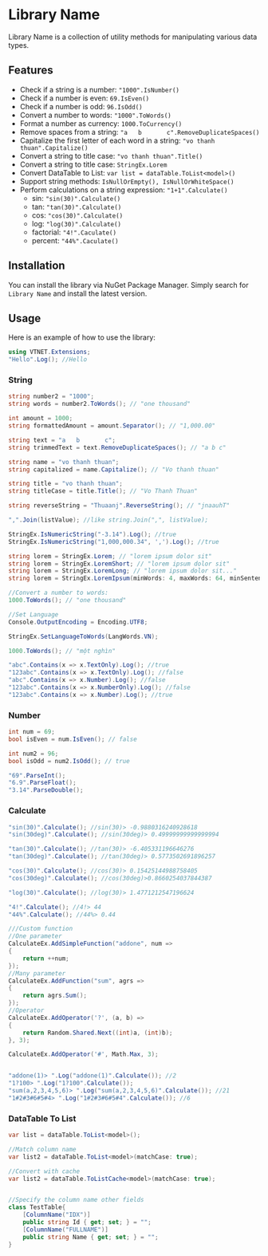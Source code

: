 ﻿# Library Name
Library Name is a collection of utility methods for manipulating various data types.

## Features
- Check if a string is a number: `"1000".IsNumber()`
- Check if a number is even: `69.IsEven()`
- Check if a number is odd: `96.IsOdd()`
- Convert a number to words: `"1000".ToWords()`
- Format a number as currency: `1000.ToCurrency()`
- Remove spaces from a string: `"a   b       c".RemoveDuplicateSpaces()`
- Capitalize the first letter of each word in a string: `"vo thanh thuan".Capitalize()`
- Convert a string to title case: `"vo thanh thuan".Title()`
- Convert a string to title case: `StringEx.Lorem`
- Convert DataTable to List: `var list = dataTable.ToList<model>()`
- Support string methods: `IsNullOrEmpty(), IsNullOrWhiteSpace()`
- Perform calculations on a string expression: `"1+1".Calculate()`
	- sin: `"sin(30)".Calculate()`
	- tan: `"tan(30)".Calculate()`
	- cos: `"cos(30)".Calculate()`
	- log: `"log(30)".Calculate()`
	- factorial: `"4!".Caculate()`
	- percent: `"44%".Caculate()`
## Installation

You can install the library via NuGet Package Manager. Simply search for `Library Name` and install the latest version.

## Usage

Here is an example of how to use the library:

```csharp
using VTNET.Extensions;
"Hello".Log(); //Hello
```

### String
```csharp
string number2 = "1000";
string words = number2.ToWords(); // "one thousand"

int amount = 1000;
string formattedAmount = amount.Separator(); // "1,000.00"

string text = "a   b       c";
string trimmedText = text.RemoveDuplicateSpaces(); // "a b c"

string name = "vo thanh thuan";
string capitalized = name.Capitalize(); // "Vo thanh thuan"

string title = "vo thanh thuan";
string titleCase = title.Title(); // "Vo Thanh Thuan"

string reverseString = "Thuaanj".ReverseString(); // "jnaauhT"

",".Join(listValue); //like string.Join(",", listValue);

StringEx.IsNumericString("-3.14").Log(); //true
StringEx.IsNumericString("1,000,000.34", ',').Log(); //true

string lorem = StringEx.Lorem; // "lorem ipsum dolor sit"
string lorem = StringEx.LoremShort; // "lorem ipsum dolor sit"
string lorem = StringEx.LoremLong; // "lorem ipsum dolor sit..."
string lorem = StringEx.LoremIpsum(minWords: 4, maxWords: 64, minSentences: 1, maxSentences: 4, numParagraphs: 4); // "lorem ipsum dolor sit..."

//Convert a number to words:
1000.ToWords(); // "one thousand"

//Set Language
Console.OutputEncoding = Encoding.UTF8;

StringEx.SetLanguageToWords(LangWords.VN);

1000.ToWords(); // "một nghìn"

"abc".Contains(x => x.TextOnly).Log(); //true
"123abc".Contains(x => x.TextOnly).Log(); //false
"abc".Contains(x => x.Number).Log(); //false
"123abc".Contains(x => x.NumberOnly).Log(); //false
"123abc".Contains(x => x.Number).Log(); //true

```

### Number
```csharp
int num = 69;
bool isEven = num.IsEven(); // false

int num2 = 96;
bool isOdd = num2.IsOdd(); // true

"69".ParseInt();
"6.9".ParseFloat();
"3.14".ParseDouble();
```

### Calculate
```csharp
"sin(30)".Calculate(); //sin(30)> -0.9880316240928618
"sin(30deg)".Calculate(); //sin(30deg)> 0.49999999999999994

"tan(30)".Calculate(); //tan(30)> -6.405331196646276
"tan(30deg)".Calculate(); //tan(30deg)> 0.5773502691896257

"cos(30)".Calculate(); //cos(30)> 0.15425144988758405
"cos(30deg)".Calculate(); //cos(30deg)>0.8660254037844387

"log(30)".Calculate(); //log(30)> 1.4771212547196624

"4!".Calculate(); //4!> 44
"44%".Calculate(); //44%> 0.44

///Custom function
//One parameter
CalculateEx.AddSimpleFunction("addone", num =>
{
    return ++num;
});
//Many parameter
CalculateEx.AddFunction("sum", agrs =>
{
    return agrs.Sum();
});
//Operator
CalculateEx.AddOperator('?', (a, b) =>
{
    return Random.Shared.Next((int)a, (int)b);
}, 3);

CalculateEx.AddOperator('#', Math.Max, 3);


"addone(1)> ".Log("addone(1)".Calculate()); //2
"1?100> ".Log("1?100".Calculate());
"sum(a,2,3,4,5,6)> ".Log("sum(a,2,3,4,5,6)".Calculate()); //21
"1#2#3#6#5#4> ".Log("1#2#3#6#5#4".Calculate()); //6
```

### DataTable To List
```csharp
var list = dataTable.ToList<model>();

//Match column name
var list2 = dataTable.ToList<model>(matchCase: true);

//Convert with cache
var list2 = dataTable.ToListCache<model>(matchCase: true);


//Specify the column name other fields
class TestTable{
	[ColumnName("IDX")]
	public string Id { get; set; } = "";
	[ColumnName("FULLNAME")]
	public string Name { get; set; } = "";
}
```